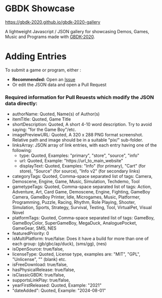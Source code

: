 # GBDK Showcase

https://gbdk-2020.github.io/gbdk-2020-gallery

A lightweight Javascript / JSON gallery for showcasing Demos, Games, Music and Programs made with [GBDK-2020](https://github.com/gbdk-2020/gbdk-2020).


# Adding Entries
To submit a game or program, either :
- **Recommended:** Open an [Issue](https://github.com/gbdk-2020/gbdk-2020-gallery/issues)
- Or edit the JSON data and open a Pull Request

### Required information for Pull Reuests which modify the JSON data directly:
- authorName: Quoted, Name(s) of Author(s)
- itemTitle: Quoted, Game Title
- shortDescription: Quoted, A short 4-10 word description. Try to avoid saying: "for the Game Boy"/etc.
- imagePreviewURL: Quoted, A 320 x 288 PNG format screenshot. Relative path and image should be in a suitable "pix/" sub-folder. 
- linksArray: JSON array of link entries, with each entry having one of the following: 
  - type: Quoted, Examples: "primary", "store", "source", "info"
  - url: Quoted, Example: "https://url_to_main_website"
  - displayText: Quoted, Examples: "Info" (for primary), "Cart" (for store), "Source" (for source), "Info v2" (for secondary links)
- categoryTags: Quoted, Comma-space separated list of tags: Camera, Demoscene, Engine, Game, Music, Simulation, Techdemo, Tool
- gametypeTags: Quoted, Comma-space separated list of tags: Action, Adventure, Art, Card Game, Demoscene, Engine, Fighting, GameBoy Camera, GameBoy Printer, Idle, Microgames, Music, Platformer, Programming, Puzzle, Racing, Rhythm, Role Playing, Shooter, Simulation, Sports, Strategy, Survival, Testing, Tool, VirtualPet, Visual Novel
- platformTags: Quoted, Comma-space separated list of tags: GameBoy, GameBoyColor, SuperGameBoy, MegaDuck, AnaloguePocket, GameGear, SMS, NES
- featuredPriority: 0
- isMultiPlatform: true/false: Does it have a build for more than one of each group: (gb/gbc/ap/duck), (sms/gg), (nes)
- isOpenSource: true/false,
- licenseType: Quoted, License type, examples are: "MIT", "GPL", "Unlicense", "" (blank) etc. 
- isFreeDownload: true/false,
- hasPhysicalRelease: true/false,
- isClassicGBDK: true/false,
- supportsLinkPlay: true/false,
- yearFirstReleased: Quoted, Example: "2021"
- "dateAdded": Quoted, Example: "2024-08-01"


